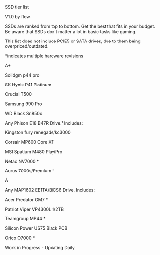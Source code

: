 SSD tier list

V1.0 by flow

SSDs are ranked from top to bottom. Get the best that fits in your budget. Be aware that SSDs don't matter a lot in basic tasks like gaming.

This list does not include PCIE5 or SATA drives, due to them being overpriced/outdated.

*indicates multiple hardware revisions

A+

Solidgm p44 pro

SK Hynix P41 Platinum

Crucial T500

Samsung 990 Pro

WD Black Sn850x

Any Phison E18 B47R Drive.¹ Includes:

Kingston fury renegade/kc3000

Corsair MP600 Core XT

MSI Spatium M480 Play/Pro

Netac NV7000 *

Aorus 7000s/Premium *

A 

Any MAP1602 EE1TA/BiCS6 Drive. Includes:

Acer Predator GM7 *

Patriot Viper VP4300L 1/2TB 

Teamgroup MP44 *

Silicon Power US75 Black PCB

Orico O7000 *

Work in Progress - Updating Daily 
